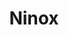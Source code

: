 ---
facebook: https://facebook.com/ninoxdb
linkedin: https://linkedin.com/company/ninox-software-gmbh
logohandle: ninox
sort: ninox
title: Ninox
twitter: https://x.com/NinoxDB
website: https://ninox.com/en
youtube: https://youtube.com/channel/UCG-d8dpiKqHVeVQEKizZ85Q
---